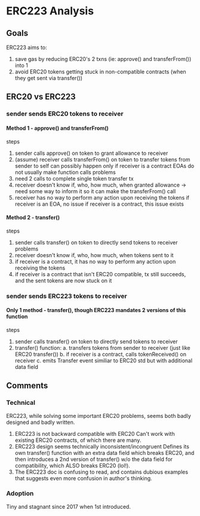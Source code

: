# ERC223 Analysis

## Goals
ERC223 aims to:
1. save gas by reducing ERC20's 2 txns (ie: approve() and transferFrom()) into 1
2. avoid ERC20 tokens getting stuck in non-compatible contracts (when they get sent via transfer())

## ERC20 vs ERC223
### sender sends ERC20 tokens to receiver
#### Method 1 - approve() and transferFrom()
steps
1. sender calls approve() on token to grant allowance to receiver
2. (assume) receiver calls transferFrom() on token to transfer tokens from sender to self
   can possibly happen only if receiver is a contract
   EOAs do not usually make function calls
problems
1. need 2 calls to complete single token transfer tx
2. receiver doesn't know if, who, how much, when granted allowance
   -> need some way to inform it so it can make the transferFrom() call
3. receiver has no way to perform any action upon receiving the tokens
   if receiver is an EOA, no issue
   if receiver is a contract, this issue exists

#### Method 2 - transfer()
steps
1. sender calls transfer() on token to directly send tokens to receiver
problems
1. receiver doesn't know if, who, how much, when tokens sent to it
2. if receiver is a contract, it has no way to perform any action upon receiving the tokens
3. if receiver is a contract that isn't ERC20 compatible, tx still succeeds, and the sent
   tokens are now stuck on it

### sender sends ERC223 tokens to receiver
#### Only 1 method - transfer(), though ERC223 mandates 2 versions of this function
steps
1. sender calls transfer() on token to directly send tokens to receiver
2. transfer() function:
   a. transfers tokens from sender to receiver (just like ERC20 transfer())
   b. if receiver is a contract, calls tokenReceived() on receiver
   c. emits Transfer event similiar to ERC20 std but with additional data field

## Comments
### Technical
ERC223, while solving some important ERC20 problems, seems both badly designed and badly written.
1. ERC223 is not backward compatible with ERC20
   Can't work with existing ERC20 contracts, of which there are many.
2. ERC223 design seems technically inconsistent/incongruent
   Defines its own transfer() function with an extra data field which breaks ERC20, and then
   introduces a 2nd version of transfer() w/o the data field for compatibility, which ALSO breaks
   ERC20 (lol!).
3. The ERC223 doc is confusing to read, and contains dubious examples that suggests even more
   confusion in author's thinking.

### Adoption
Tiny and stagnant since 2017 when 1st introduced.